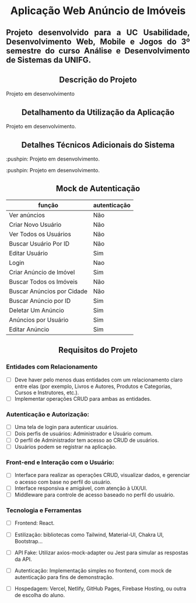 <h1 align="center"> Aplicação Web Anúncio de Imóveis </h1>

<h2 align="justify"> Projeto desenvolvido para a UC Usabilidade, Desenvolvimento Web, Mobile e Jogos  do 3º semestre do curso Análise e Desenvolvimento de Sistemas da UNIFG. </h2>

<h2 align="center"> Descrição do Projeto </h2>
<p align="justify"> Projeto em desenvolvimento</p>

<h2 align="center">Detalhamento da Utilização da Aplicação</h2>

<p align="justify">Projeto em desenvolvimento.</p>

<h2 align="center">Detalhes Técnicos Adicionais do Sistema</h2>

<p align="justify"> :pushpin: Projeto em desenvolvimento. </p>
<p align="justify"> :pushpin: Projeto em desenvolvimento.</p>

<h2 align="center">Mock de Autenticação</h2>

|função|autenticação|
| -------- | -------- |
|Ver anúncios|Não|
|Criar Novo Usuário|Não|
|Ver Todos os Usuários|Não|
|Buscar Usuário Por ID|Não|
|Editar Usuário|Sim|
|Login|Nao|
|Criar Anúncio de Imóvel|Sim|
|Buscar Todos os Imóveis|Não|
|Buscar Anúncios por Cidade|Não|
|Buscar Anúncio por ID|Sim|
|Deletar Um Anúncio|Sim|
|Anúncios por Usuário|Sim|
|Editar Anúncio|Sim|

<h2 align="center">Requisitos do Projeto</h2>

### Entidades com Relacionamento

- [ ] Deve haver pelo menos duas entidades com um relacionamento claro entre elas (por exemplo, Livros e Autores, Produtos e Categorias, Cursos e Instrutores, etc.).
- [ ] Implementar operações CRUD para ambas as entidades.

### Autenticação e Autorização:

- [ ] Uma tela de login para autenticar usuários.
- [ ] Dois perfis de usuários: Administrador e Usuário comum.
- [ ] O perfil de Administrador tem acesso ao CRUD de usuários.
- [ ] Usuários podem se registrar na aplicação.

### Front-end e Interação com o Usuário:

- [ ] Interface para realizar as operações CRUD, visualizar dados, e gerenciar o acesso com base no perfil do usuário.
- [ ] Interface responsiva e amigável, com atenção à UX/UI.
- [ ] Middleware para controle de acesso baseado no perfil do usuário.

### Tecnologia e Ferramentas

- [ ] Frontend: React.
- [ ] Estilização: bibliotecas como Tailwind, Material-UI, Chakra UI, Bootstrap...
- [ ] API Fake: Utilizar axios-mock-adapter ou Jest para simular as respostas da API.
- [ ] Autenticação: Implementação simples no frontend, com mock de autenticação para fins de demonstração.
- [ ] Hospedagem: Vercel, Netlify, GitHub Pages, Firebase Hosting, ou outra de escolha do aluno.









